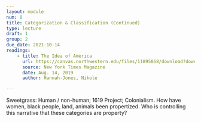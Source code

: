 ```yaml
---
layout: module
num: 8
title: Categorization & Classification (Continued)
type: lecture
draft: 1
group: 2
due_date: 2021-10-14
readings:
    - title: The Idea of America
      url: https://canvas.northwestern.edu/files/11895868/download?download_frd=1
      source: New York Times Magazine
      date: Aug. 14, 2019
      author: Hannah-Jones, Nikole

---
```


Sweetgrass: Human / non-human; 
1619 Project; Colonialism. 
How have women, black people, land, animals been propertized. Who is controlling this narrative that these categories are property?

